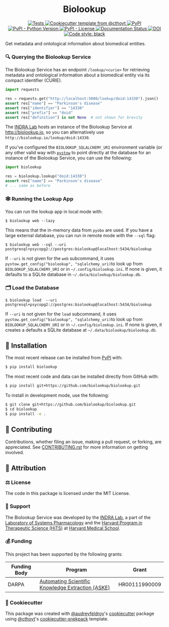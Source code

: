 <!--
<p align="center">
  <img src="https://github.com/biolookup/biolookup/raw/main/docs/source/logo.png" height="150">
</p>
-->

<h1 align="center">
  Biolookup
</h1>

<p align="center">
    <a href="https://github.com/biolookup/biolookup/actions?query=workflow%3ATests">
        <img alt="Tests" src="https://github.com/biolookup/biolookup/workflows/Tests/badge.svg" />
    </a>
    <a href="https://github.com/cthoyt/cookiecutter-python-package">
        <img alt="Cookiecutter template from @cthoyt" src="https://img.shields.io/badge/Cookiecutter-python--package-yellow" /> 
    </a>
    <a href="https://pypi.org/project/biolookup">
        <img alt="PyPI" src="https://img.shields.io/pypi/v/biolookup" />
    </a>
    <a href="https://pypi.org/project/biolookup">
        <img alt="PyPI - Python Version" src="https://img.shields.io/pypi/pyversions/biolookup" />
    </a>
    <a href="https://github.com/biolookup/biolookup/blob/main/LICENSE">
        <img alt="PyPI - License" src="https://img.shields.io/pypi/l/biolookup" />
    </a>
    <a href='https://biolookup.readthedocs.io/en/latest/?badge=latest'>
        <img src='https://readthedocs.org/projects/biolookup/badge/?version=latest' alt='Documentation Status' />
    </a>
    <a href="https://zenodo.org/badge/latestdoi/400996921">
        <img src="https://zenodo.org/badge/400996921.svg" alt="DOI">
    </a>
    <a href='https://github.com/psf/black'>
        <img src='https://img.shields.io/badge/code%20style-black-000000.svg' alt='Code style: black' />
    </a>
</p>

Get metadata and ontological information about biomedical entities.

### 🔍 Querying the Biolookup Service

The Biolookup Service has an endpoint `/lookup/<curie>` for retrieving metadata and ontological
information about a biomedical entity via its compact identifier (CURIE).

```python
import requests

res = requests.get("http://localhost:5000/lookup/doid:14330").json()
assert res["name"] == "Parkinson's disease"
assert res["identifier"] == "14330"
assert res["prefix"] == "doid"
assert res["definition"] is not None  # not shown for brevity
```

The [INDRA Lab](https://indralab.github.io) hosts an instance of the Biolookup Service at
http://biolookup.io, so you can alternatively use `http://biolookup.io/lookup/doid:14330`.

If you've configured the `BIOLOOKUP_SQLALCHEMY_URI` environment variable (or any other valid way
with [`pystow`](https://github.com/cthoyt/pystow) to point directly at the database for an instance
of the Biolookup Service, you can use the following:

```python
import biolookup

res = biolookup.lookup("doid:14330")
assert res["name"] == "Parkinson's disease"
# ... same as before
```

### 🕸️ Running the Lookup App

You can run the lookup app in local mode with:

```shell
$ biolookup web --lazy
```

This means that the in-memory data from `pyobo` are used. If you have a large external database, you
can run in remote mode with the `--sql` flag:

```shell
$ biolookup web --sql --uri postgresql+psycopg2://postgres:biolookup@localhost:5434/biolookup
```

If `--uri` is not given for the `web` subcommand, it
uses `pystow.get_config("biolookup", "sqlalchemy_uri)`to look up from `BIOLOOKUP_SQLALCHEMY_URI` or
in `~/.config/biolookup.ini`. If none is given, it defaults to a SQLite database
in `~/.data/biolookup/biolookup.db`.

### 🗂️ Load the Database

```shell
$ biolookup load  --uri postgresql+psycopg2://postgres:biolookup@localhost:5434/biolookup
```

If `--uri` is not given for the `load` subcommand, it
uses `pystow.get_config("biolookup", "sqlalchemy_uri)`to look up from `BIOLOOKUP_SQLALCHEMY_URI` or
in `~/.config/biolookup.ini`. If none is given, it creates a defaults a SQLite database
at `~/.data/biolookup/biolookup.db`.

## 🚀 Installation

The most recent release can be installed from
[PyPI](https://pypi.org/project/biolookup/) with:

```bash
$ pip install biolookup
```

The most recent code and data can be installed directly from GitHub with:

```bash
$ pip install git+https://github.com/biolookup/biolookup.git
```

To install in development mode, use the following:

```bash
$ git clone git+https://github.com/biolookup/biolookup.git
$ cd biolookup
$ pip install -e .
```

## 👐 Contributing

Contributions, whether filing an issue, making a pull request, or forking, are appreciated. See
[CONTRIBUTING.rst](https://github.com/biolookup/biolookup/blob/master/CONTRIBUTING.rst) for more
information on getting involved.

## 👀 Attribution

### ⚖️ License

The code in this package is licensed under the MIT License.

<!--
### 📖 Citation

Citation goes here!
-->

### 🎁 Support

The Biolookup Service was developed by the [INDRA Lab](https://indralab.github.io), a part of the
[Laboratory of Systems Pharmacology](https://hits.harvard.edu/the-program/laboratory-of-systems-pharmacology/about/)
and the [Harvard Program in Therapeutic Science (HiTS)](https://hits.harvard.edu)
at [Harvard Medical School](https://hms.harvard.edu/).

### 💰 Funding

This project has been supported by the following grants:

| Funding Body                                             | Program                                                                                                                       | Grant           |
|----------------------------------------------------------|-------------------------------------------------------------------------------------------------------------------------------|-----------------|
| DARPA                                                    | [Automating Scientific Knowledge Extraction (ASKE)](https://www.darpa.mil/program/automating-scientific-knowledge-extraction) | HR00111990009   |

### 🍪 Cookiecutter

This package was created with [@audreyfeldroy](https://github.com/audreyfeldroy)'s
[cookiecutter](https://github.com/cookiecutter/cookiecutter) package
using [@cthoyt](https://github.com/cthoyt)'s
[cookiecutter-snekpack](https://github.com/cthoyt/cookiecutter-snekpack) template.
